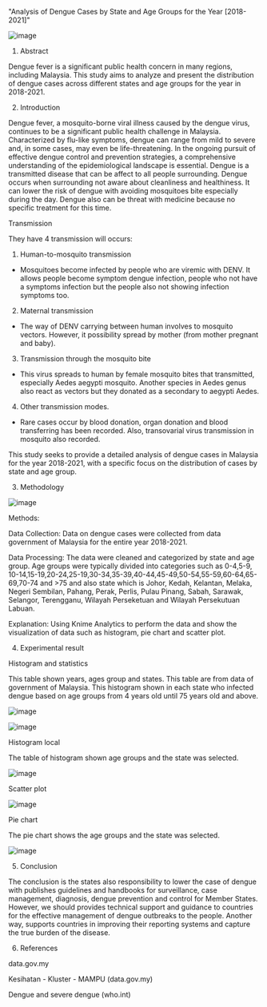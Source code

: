 "Analysis of Dengue Cases by State and Age Groups for the Year [2018-2021]"




![image](https://github.com/airaasyahira98/codeless-data-science-fundamental-2023-FTU-x-UMK/assets/93848310/2829a777-323f-49bd-9b4d-f2229ad945ee)



1. Abstract

Dengue fever is a significant public health concern in many regions, including Malaysia. This study aims to analyze and present the distribution of dengue cases across different states and age groups for the year in 2018-2021.



2. Introduction

Dengue fever, a mosquito-borne viral illness caused by the dengue virus, continues to be a significant public health challenge in Malaysia. Characterized by flu-like symptoms, dengue can range from mild to severe and, in some cases, may even be life-threatening. In the ongoing pursuit of effective dengue control and prevention strategies, a comprehensive understanding of the epidemiological landscape is essential. Dengue is a transmitted disease that can be affect to all people surrounding. Dengue occurs when surrounding not aware about cleanliness and healthiness. It can lower the risk of dengue with avoiding mosquitoes bite especially during the day. Dengue also can be threat with medicine because no specific treatment for this time.


Transmission

They have 4 transmission will occurs:

1)	Human-to-mosquito transmission
-	Mosquitoes become infected by people who are viremic with DENV. It allows people become symptom dengue infection, people who not have a symptoms infection but the people also not showing infection symptoms too.

2)	Maternal transmission 
-	The way of DENV carrying between human involves to mosquito vectors. However, it possibility spread by mother (from mother pregnant and baby).

3)	Transmission through the mosquito bite
-	This virus spreads to human by female mosquito bites that transmitted, especially Aedes aegypti mosquito. Another species in Aedes genus also react as vectors but they donated as a secondary to aegypti Aedes.

4)	Other transmission modes.
-	Rare cases occur by blood donation, organ donation and blood transferring has been recorded. Also, transovarial virus transmission in mosquito also recorded.

 This study seeks to provide a detailed analysis of dengue cases in Malaysia for the year 2018-2021, with a specific focus on the distribution of cases by state and age group.


3. Methodology


![image](https://github.com/airaasyahira98/codeless-data-science-fundamental-2023-FTU-x-UMK/assets/93848310/32a2fef4-60bf-4436-9cf0-49ad436ad3ef)

Methods:

Data Collection: Data on dengue cases were collected from data government of Malaysia for the entire year 2018-2021.

Data Processing: The data were cleaned and categorized by state and age group. Age groups were typically divided into categories such as 0-4,5-9, 10-14,15-19,20-24,25-19,30-34,35-39,40-44,45-49,50-54,55-59,60-64,65-69,70-74 and >75 and also state which is Johor, Kedah, Kelantan, Melaka, Negeri Sembilan, Pahang, Perak, Perlis, Pulau Pinang, Sabah, Sarawak, Selangor, Terengganu, Wilayah Perseketuan and Wilayah Persekutuan Labuan.

Explanation:
Using Knime Analytics to perform the data and show the visualization of data such as histogram, pie chart and scatter plot.



4. Experimental result

Histogram and statistics

This table shown years, ages group and states. This table are from data of government of Malaysia. This histogram shown in each state who infected dengue based on age groups from 4 years old until 75 years old and above.



![image](https://github.com/airaasyahira98/codeless-data-science-fundamental-2023-FTU-x-UMK/assets/93848310/34697db3-d59e-4202-92f4-3ee32bc2c375)


![image](https://github.com/airaasyahira98/codeless-data-science-fundamental-2023-FTU-x-UMK/assets/93848310/4814889e-02d4-403b-95ed-fcdb38db42a9)




Histogram local 

The table of histogram shown age groups and the state was selected.




![image](https://github.com/airaasyahira98/codeless-data-science-fundamental-2023-FTU-x-UMK/assets/93848310/e6582156-5516-440d-9d82-0061e98f9a36)




Scatter plot

![image](https://github.com/airaasyahira98/codeless-data-science-fundamental-2023-FTU-x-UMK/assets/93848310/d49d4444-7366-4140-8091-a7cc6cdb58b6)



Pie chart

The pie chart shows the age groups and the state was selected.


![image](https://github.com/airaasyahira98/codeless-data-science-fundamental-2023-FTU-x-UMK/assets/93848310/d001d040-ab26-4436-af8e-d59587a072ab)




5. Conclusion
   
The conclusion is the states also responsibility to lower the case of dengue with publishes guidelines and handbooks for surveillance, case management, diagnosis, dengue prevention and control for Member States. However, we should provides technical support and guidance to countries for the effective management of dengue outbreaks to the people. Another way, supports countries in improving their reporting systems and capture the true burden of the disease.



6. References
   
data.gov.my

Kesihatan - Kluster - MAMPU (data.gov.my)

Dengue and severe dengue (who.int)








